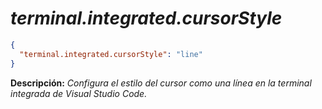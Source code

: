 <!-- Autor: Daniel Benjamin Perez Morales -->
<!-- GitHub: https://github.com/D4nitrix13 -->
<!-- GitLab: https://gitlab.com/D4nitrix13 -->
<!-- Correo electrónico: danielperezdev@proton.me -->

# ***terminal.integrated.cursorStyle***

```json
{
  "terminal.integrated.cursorStyle": "line"
}
```

**Descripción:** *Configura el estilo del cursor como una línea en la terminal integrada de Visual Studio Code.*
